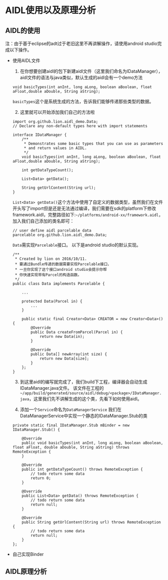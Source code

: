 AIDL使用以及原理分析
==============

AIDL的使用
-----------
注：由于基于eclipse的adt过于老旧这里不再讲解操作，请使用android studio完成以下操作。
+ 使用AIDL文件
	1. 在你想要创建aidl的包下新建aidl文件（这里我们命名为IDataManager），aidl文件的语法与java类似，默认生成的aidl会有一个demo方法
    ```
    void basicTypes(int anInt, long aLong, boolean aBoolean, float aFloat,double aDouble, String aString);
    ```
    ```basicTypes```这个是系统生成的方法，告诉我们能够传递那些类型的数据。

    2. 这里就可以开始添加我们自己的方法啦

    ```
    import org.github.lion.aidl_demo.Data;
    // Declare any non-default types here with import statements

    interface IDataManager {
        /**
         * Demonstrates some basic types that you can use as parameters
         * and return values in AIDL.
         */
        void basicTypes(int anInt, long aLong, boolean aBoolean, float aFloat,double aDouble, String aString);

        int getDataTypeCount();

        List<Data> getData();

        String getUrlContent(String url);
    }
    ```
    ```List<Data> getData()```这个方法中使用了自定义的数据类型，虽然我们在文件开头写了import但是还是无法通过编译，我们需要在sdk的platform下修改framework.aidl，完整路径如下:```~/platforms/android-xx/framework.aidl```，加入我们自己添加的类名即可：
    ```
    // user define aidl parcelable data
    parcelable org.github.lion.aidl_demo.Data;
    ```
    ```Data```需实现```Parcelable```接口。
    以下是android studio的默认实现。
    ```
    /**
     * Created by lion on 2016/10/11.
     * 要通过Bundle传递的数据需要实现Parcelable接口，
     * 一旦你实现了这个接口android studio会提示你帮
     * 你快速实现带有Parcel的构造函数。
     */
    public class Data implements Parcelable {

        ...

        protected Data(Parcel in) {
            ...
        }

        public static final Creator<Data> CREATOR = new Creator<Data>() {
            @Override
            public Data createFromParcel(Parcel in) {
                return new Data(in);
            }

            @Override
            public Data[] newArray(int size) {
                return new Data[size];
            }
        };
    }
    ```

    3. 到这里aidl的编写就完成了，我们build下工程，编译器会自动生成IDataManager.java文件。
    该文件在工程的```~/app/build/generated/source/aidl/debug/<package>/IDataManager.java```，这里我们先不讲解生成的这个类，先看下如何使用aidl。
    
    4. 添加一个```Service```命名为```DataManagerService```
    我们在DataManagerService中实现一个静态的IDataManager.Stub的类
    ```
    private static final IDataManager.Stub mBinder = new IDataManager.Stub() {

        @Override
        public void basicTypes(int anInt, long aLong, boolean aBoolean, float aFloat, double aDouble, String aString) throws RemoteException {
        }

        @Override
        public int getDataTypeCount() throws RemoteException {
            // todo return some data
            return 0;
        }

        @Override
        public List<Data> getData() throws RemoteException {
            // todo return some data
            return null;
        }

        @Override
        public String getUrlContent(String url) throws RemoteException {
            // todo return some data
            return null;
        }
    };
    ```

+ 自己实现Binder

AIDL原理分析
-------------